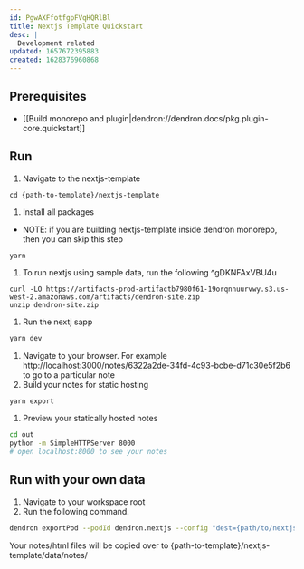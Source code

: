 ```yaml
---
id: PgwAXFfotfgpFVqHQRlBl
title: Nextjs Template Quickstart
desc: |
  Development related
updated: 1657672395883
created: 1628376960868
---
```


## Prerequisites
- [[Build monorepo and plugin|dendron://dendron.docs/pkg.plugin-core.quickstart]]

## Run

<!-- How to run the program from the current source code -->

1. Navigate to the nextjs-template

```
cd {path-to-template}/nextjs-template
```

1. Install all packages

- NOTE: if you are building nextjs-template inside dendron monorepo, then you can skip this step

```
yarn
```

1. To run nextjs using sample data, run the following ^gDKNFAxVBU4u

```
curl -LO https://artifacts-prod-artifactb7980f61-19orqnnuurvwy.s3.us-west-2.amazonaws.com/artifacts/dendron-site.zip
unzip dendron-site.zip
```

1. Run the nextj sapp

```sh
yarn dev
```

1. Navigate to your browser. For example http://localhost:3000/notes/6322a2de-34fd-4c93-bcbe-d71c30e5f2b6 to go to a particular note
1. Build your notes for static hosting

```sh
yarn export
```

1. Preview your statically hosted notes

```sh
cd out
python -m SimpleHTTPServer 8000
# open localhost:8000 to see your notes
```

## Run with your own data

1. Navigate to your workspace root
1. Run the following command.

```sh
dendron exportPod --podId dendron.nextjs --config "dest={path/to/nextjs-template}"
```

Your notes/html files will be copied over to {path-to-template}/nextjs-template/data/notes/
